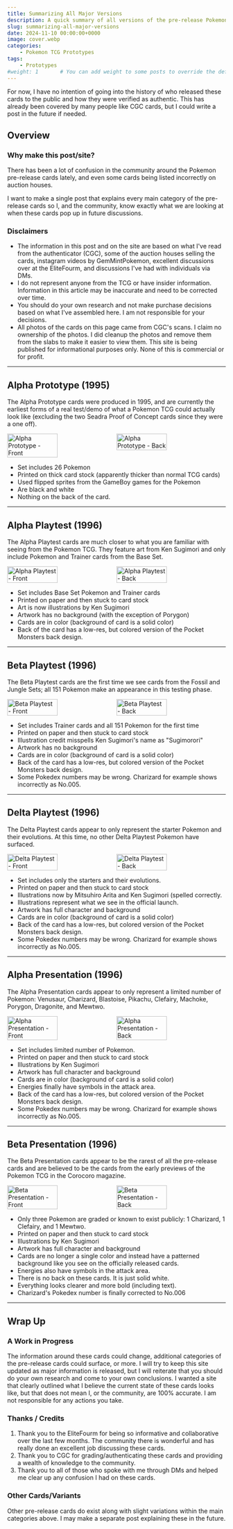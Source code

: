 ```yaml
---
title: Summarizing All Major Versions
description: A quick summary of all versions of the pre-release Pokemon TCG cards from the Prototypes up to the Presentation cards.
slug: summarizing-all-major-versions
date: 2024-11-10 00:00:00+0000
image: cover.webp
categories:
    - Pokemon TCG Prototypes
tags:
    - Prototypes
#weight: 1       # You can add weight to some posts to override the default sorting (date descending)
---
```


For now, I have no intention of going into the history of who released these cards to the public and how they were verified as authentic. This has already been covered by many people like CGC cards, but I could write a post in the future if needed.

## Overview
### Why make this post/site?
There has been a lot of confusion in the community around the Pokemon pre-release cards lately, and even some cards being listed incorrectly on auction houses.

I want to make a single post that explains every main category of the pre-release cards so I, and the community, know exactly what we are looking at when these cards pop up in future discussions.

### Disclaimers
- The information in this post and on the site are based on what I've read from the authenticator (CGC), some of the auction houses selling the cards, instagram videos by GemMintPokemon, excellent discussions over at the EliteFourm, and discussions I've had with individuals via DMs.
- I do not represent anyone from the TCG or have insider information. Information in this article may be inaccurate and need to be corrected over time.
- You should do your own research and not make purchase decisions based on what I've assembled here. I am not responsible for your decisions.
- All photos of the cards on this page came from CGC's scans. I claim no ownership of the photos. I did cleanup the photos and remove them from the slabs to make it easier to view them. This site is being published for informational purposes only. None of this is commercial or for profit.

---

## Alpha Prototype (1995)
The Alpha Prototype cards were produced in 1995, and are currently the earliest forms of a real test/demo of what a Pokemon TCG could actually look like (excluding the two Seadra Proof of Concept cards since they were a one off).  

<div style="display: flex; gap: 10px;">
    <img src="images/AlphaPrototype.webp" alt="Alpha Prototype - Front" style="width: 48%;">
    <img src="images/AlphaPrototype_R.webp" alt="Alpha Prototype - Back" style="width: 48%;">
</div>

 - Set includes 26 Pokemon
 - Printed on thick card stock (apparently thicker than normal TCG cards)
 - Used flipped sprites from the GameBoy games for the Pokemon
 - Are black and white
 - Nothing on the back of the card.



---

## Alpha Playtest (1996)
The Alpha Playtest cards are much closer to what you are familiar with seeing from the Pokemon TCG. They feature art from Ken Sugimori and only include Pokemon and Trainer cards from the Base Set.

<div style="display: flex; gap: 10px;">
    <img src="images/AlphaPlaytest.webp" alt="Alpha Playtest - Front" style="width: 48%;">
    <img src="images/AlphaPlaytest_R.webp" alt="Alpha Playtest - Back" style="width: 48%;">
</div>

 - Set includes Base Set Pokemon and Trainer cards
 - Printed on paper and then stuck to card stock
 - Art is now illustrations by Ken Sugimori
 - Artwork has no background (with the exception of Porygon)
 - Cards are in color (background of card is a solid color)
 - Back of the card has a low-res, but colored version of the Pocket Monsters back design.

---

## Beta Playtest (1996)
The Beta Playtest cards are the first time we see cards from the Fossil and Jungle Sets; all 151 Pokemon make an appearance in this testing phase. 

<div style="display: flex; gap: 10px;">
    <img src="images/BetaPlaytest.webp" alt="Beta Playtest - Front" style="width: 48%;">
    <img src="images/BetaPlaytest_R.webp" alt="Beta Playtest - Back" style="width: 48%;">
</div>

 - Set includes Trainer cards and all 151 Pokemon for the first time
 - Printed on paper and then stuck to card stock
 - Illustration credit misspells Ken Sugimori's name as "Sugimorori"
 - Artwork has no background
 - Cards are in color (background of card is a solid color)
 - Back of the card has a low-res, but colored version of the Pocket Monsters back design.
 - Some Pokedex numbers may be wrong. Charizard for example shows incorrectly as No.005.

---

## Delta Playtest (1996)
The Delta Playtest cards appear to only represent the starter Pokemon and their evolutions. At this time, no other Delta Playtest Pokemon have surfaced. 

<div style="display: flex; gap: 10px;">
    <img src="images/DeltaPlaytest.webp" alt="Delta Playtest - Front" style="width: 48%;">
    <img src="images/DeltaPlaytest_R.webp" alt="Delta Playtest - Back" style="width: 48%;">
</div>

 - Set includes only the starters and their evolutions.
 - Printed on paper and then stuck to card stock
 - Illustrations now by Mitsuhiro Arita and Ken Sugimori (spelled correctly.
 - Illustrations represent what we see in the official launch.
 - Artwork has full character and background
 - Cards are in color (background of card is a solid color)
 - Back of the card has a low-res, but colored version of the Pocket Monsters back design.
 - Some Pokedex numbers may be wrong. Charizard for example shows incorrectly as No.005.

---

## Alpha Presentation (1996)
The Alpha Presentation cards appear to only represent a limited number of Pokemon: Venusaur, Charizard, Blastoise, Pikachu, Clefairy, Machoke, Porygon, Dragonite, and Mewtwo.

<div style="display: flex; gap: 10px;">
    <img src="images/AlphaPresentation.webp" alt="Alpha Presentation - Front" style="width: 48%;">
    <img src="images/AlphaPresentation_R.webp" alt="Alpha Presentation - Back" style="width: 48%;">
</div>

 - Set includes limited number of Pokemon.
 - Printed on paper and then stuck to card stock
 - Illustrations by Ken Sugimori
 - Artwork has full character and background
 - Cards are in color (background of card is a solid color)
 - Energies finally have symbols in the attack area.
 - Back of the card has a low-res, but colored version of the Pocket Monsters back design.
 - Some Pokedex numbers may be wrong. Charizard for example shows incorrectly as No.005.

---

## Beta Presentation (1996)
The Beta Presentation cards appear to be the rarest of all the pre-release cards and are believed to be the cards from the early previews of the Pokemon TCG in the Corocoro magazine.

<div style="display: flex; gap: 10px;">
    <img src="images/BetaPresentation.webp" alt="Beta Presentation - Front" style="width: 48%;">
    <img src="images/BetaPresentation_R.webp" alt="Beta Presentation - Back" style="width: 48%;">
</div>

 - Only three Pokemon are graded or known to exist publicly: 1 Charizard, 1 Clefairy, and 1 Mewtwo.
 - Printed on paper and then stuck to card stock
 - Illustrations by Ken Sugimori
 - Artwork has full character and background
 - Cards are no longer a single color and instead have a patterned background like you see on the officially released cards.
 - Energies also have symbols in the attack area.
 - There is no back on these cards. It is just solid white.
 - Everything looks clearer and more bold (including text).
 - Charizard's Pokedex number is finally corrected to No.006

---
## Wrap Up
### A Work in Progress
The information around these cards could change, additional categories of the pre-release cards could surface, or more. I will try to keep this site updated as major information is released, but I will reiterate that you should do your own research and come to your own conclusions. I wanted a site that clearly outlined what I believe the current state of these cards looks like, but that does not mean I, or the community, are 100% accurate. I am not responsible for any actions you take.
### Thanks / Credits
1. Thank you to the EliteFourm for being so informative and collaborative over the last few months. The community there is wonderful and has really done an excellent job discussing these cards.  
2. Thank you to CGC for grading/authenticating these cards and providing a wealth of knowledge to the community.  
3. Thank you to all of those who spoke with me through DMs and helped me clear up any confusion I had on these cards.
### Other Cards/Variants
Other pre-release cards do exist along with slight variations within the main categories above. I may make a separate post explaining these in the future.